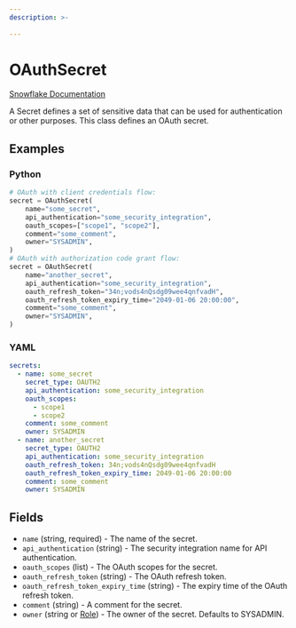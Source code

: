 ```yaml
---
description: >-
  
---
```


# OAuthSecret

[Snowflake Documentation](https://docs.snowflake.com/en/sql-reference/sql/create-secret)

A Secret defines a set of sensitive data that can be used for authentication or other purposes.
This class defines an OAuth secret.


## Examples

### Python

```python
# OAuth with client credentials flow:
secret = OAuthSecret(
    name="some_secret",
    api_authentication="some_security_integration",
    oauth_scopes=["scope1", "scope2"],
    comment="some_comment",
    owner="SYSADMIN",
)
# OAuth with authorization code grant flow:
secret = OAuthSecret(
    name="another_secret",
    api_authentication="some_security_integration",
    oauth_refresh_token="34n;vods4nQsdg09wee4qnfvadH",
    oauth_refresh_token_expiry_time="2049-01-06 20:00:00",
    comment="some_comment",
    owner="SYSADMIN",
)
```


### YAML

```yaml
secrets:
  - name: some_secret
    secret_type: OAUTH2
    api_authentication: some_security_integration
    oauth_scopes:
      - scope1
      - scope2
    comment: some_comment
    owner: SYSADMIN
  - name: another_secret
    secret_type: OAUTH2
    api_authentication: some_security_integration
    oauth_refresh_token: 34n;vods4nQsdg09wee4qnfvadH
    oauth_refresh_token_expiry_time: 2049-01-06 20:00:00
    comment: some_comment
    owner: SYSADMIN
```


## Fields

* `name` (string, required) - The name of the secret.
* `api_authentication` (string) - The security integration name for API authentication.
* `oauth_scopes` (list) - The OAuth scopes for the secret.
* `oauth_refresh_token` (string) - The OAuth refresh token.
* `oauth_refresh_token_expiry_time` (string) - The expiry time of the OAuth refresh token.
* `comment` (string) - A comment for the secret.
* `owner` (string or [Role](role.md)) - The owner of the secret. Defaults to SYSADMIN.


